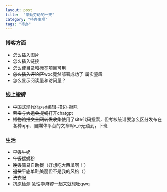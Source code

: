 ```yaml
---
layout: post
title:  "辛勤劳动的一天"
category: "待办事项"
tags: "待办"
---
```


### 博客方面
- 怎么插入图片
- 怎么插入链接
- 怎么使目录和标签项目可用
- ~~怎么插入评论区~~woc竟然部署成功了 属实鎏霹
- 怎么显示阅读量和访问量？

### 线上搬砖
- ~~中国式现代化psd~~编辑-描边-擦除
- ~~蓉宝与大运会提纲~~打开chatgpt
- ~~博物馆推文全网转发收集~~使用了site代码搜索，但考核统计要怎么区分发布在各种app、自媒体平台的文章啊e_e无语到，下班

### 生活
- ~~早饭~~牛奶
- ~~午饭~~螺蛳粉
- ~~晚饭~~简易自助餐（好想吃大西瓜啊！）
- ~~退货~~平底单鞋美丽但不是我的风格（）
- ~~洗衣服~~
- 抗原检测
急性荨麻疹一起来就想吐qwq


